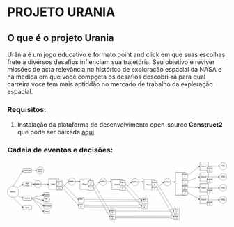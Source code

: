 # PROJETO URANIA

## O que é o projeto Urania

Urânia é um jogo educativo e formato point and click em que suas escolhas frete a divérsos desafios inflenciam sua trajetória.
Seu objetivo é reviver missões de açta relevância no histórico de exploração espacial da NASA e na medida em que você compçeta os desafios descobri-rá para qual carreira voce tem mais aptiddão no mercado de trabalho da expleração espacial.


### Requisitos:

1. Instalação da plataforma de desenvolvimento open-source **Construct2** que pode ser baixada [aqui](https://www.scirra.com/construct2/releases/r265/download)


### Cadeia de eventos e decisões:

![alt text](https://github.com/v13aer14ls/singularity2018/blob/master/394f69c2-ad0e-483a-b060-6a47284cedf3.jpeg "Fluxograma")

